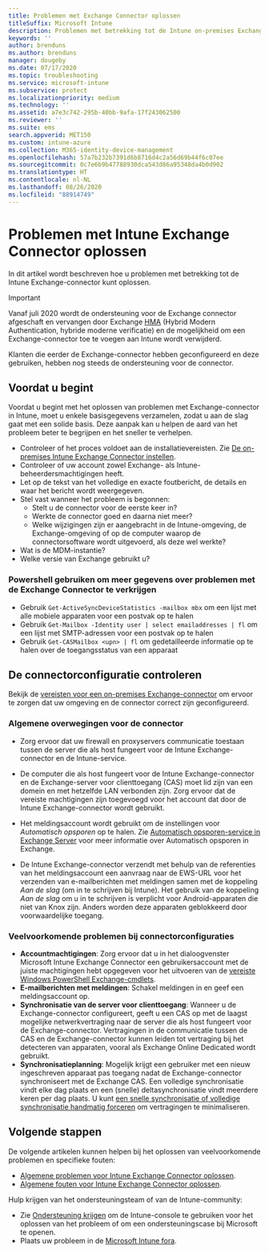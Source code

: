 ```yaml
---
title: Problemen met Exchange Connector oplossen
titleSuffix: Microsoft Intune
description: Problemen met betrekking tot de Intune on-premises Exchange-connector oplossen.
keywords: ''
author: brenduns
ms.author: brenduns
manager: dougeby
ms.date: 07/17/2020
ms.topic: troubleshooting
ms.service: microsoft-intune
ms.subservice: protect
ms.localizationpriority: medium
ms.technology: ''
ms.assetid: a7e3c742-295b-40bb-9afa-17f243062500
ms.reviewer: ''
ms.suite: ems
search.appverid: MET150
ms.custom: intune-azure
ms.collection: M365-identity-device-management
ms.openlocfilehash: 57a7b232b7391d6b8716d4c2a56d69b44f6c07ee
ms.sourcegitcommit: 0c7e6b9b47788930dca543d86a95348da4b0d902
ms.translationtype: HT
ms.contentlocale: nl-NL
ms.lasthandoff: 08/26/2020
ms.locfileid: "88914749"
---
```

# <a name="troubleshoot-the-intune-exchange-connector"></a>Problemen met Intune Exchange Connector oplossen

In dit artikel wordt beschreven hoe u problemen met betrekking tot de Intune Exchange-connector kunt oplossen.

> [!IMPORTANT]
>
> Vanaf juli 2020 wordt de ondersteuning voor de Exchange connector afgeschaft en vervangen door Exchange [HMA](/office365/enterprise/hybrid-modern-auth-overview) (Hybrid Modern Authentication, hybride moderne verificatie) en de mogelijkheid om een Exchange-connector toe te voegen aan Intune wordt verwijderd.
>
> Klanten die eerder de Exchange-connector hebben geconfigureerd en deze gebruiken, hebben nog steeds de ondersteuning voor de connector.


## <a name="before-you-start"></a>Voordat u begint

Voordat u begint met het oplossen van problemen met Exchange-connector in Intune, moet u enkele basisgegevens verzamelen, zodat u aan de slag gaat met een solide basis. Deze aanpak kan u helpen de aard van het probleem beter te begrijpen en het sneller te verhelpen.

- Controleer of het proces voldoet aan de installatievereisten. Zie [De on-premises Intune Exchange Connector instellen](exchange-connector-install.md).
- Controleer of uw account zowel Exchange- als Intune-beheerdersmachtigingen heeft.
- Let op de tekst van het volledige en exacte foutbericht, de details en waar het bericht wordt weergegeven.
- Stel vast wanneer het probleem is begonnen: 
  - Stelt u de connector voor de eerste keer in? 
  - Werkte de connector goed en daarna niet meer?
  - Welke wijzigingen zijn er aangebracht in de Intune-omgeving, de Exchange-omgeving of op de computer waarop de connectorsoftware wordt uitgevoerd, als deze wel werkte?
- Wat is de MDM-instantie?
- Welke versie van Exchange gebruikt u?

### <a name="use-powershell-to-get-more-data-on-exchange-connector-issues"></a>Powershell gebruiken om meer gegevens over problemen met de Exchange Connector te verkrijgen

- Gebruik `Get-ActiveSyncDeviceStatistics -mailbox mbx` om een lijst met alle mobiele apparaten voor een postvak op te halen
- Gebruik `Get-Mailbox -Identity user | select emailaddresses | fl` om een lijst met SMTP-adressen voor een postvak op te halen
- Gebruik `Get-CASMailbox <upn> | fl` om gedetailleerde informatie op te halen over de toegangsstatus van een apparaat

## <a name="review-the-connector-configuration"></a>De connectorconfiguratie controleren

Bekijk de [vereisten voor een on-premises Exchange-connector](exchange-connector-install.md#intune-exchange-connector-requirements) om ervoor te zorgen dat uw omgeving en de connector correct zijn geconfigureerd. 

### <a name="general-considerations-for-the-connector"></a>Algemene overwegingen voor de connector

- Zorg ervoor dat uw firewall en proxyservers communicatie toestaan tussen de server die als host fungeert voor de Intune Exchange-connector en de Intune-service.

- De computer die als host fungeert voor de Intune Exchange-connector en de Exchange-server voor clienttoegang (CAS) moet lid zijn van een domein en met hetzelfde LAN verbonden zijn. Zorg ervoor dat de vereiste machtigingen zijn toegevoegd voor het account dat door de Intune Exchange-connector wordt gebruikt.

- Het meldingsaccount wordt gebruikt om de instellingen voor *Automatisch opsporen* op te halen. Zie [Automatisch opsporen-service in Exchange Server](/exchange/architecture/client-access/autodiscover?view=exchserver-2016) voor meer informatie over Automatisch opsporen in Exchange.

- De Intune Exchange-connector verzendt met behulp van de referenties van het meldingsaccount een aanvraag naar de EWS-URL voor het verzenden van e-mailberichten met meldingen samen met de koppeling *Aan de slag* (om in te schrijven bij Intune). Het gebruik van de koppeling *Aan de slag* om u in te schrijven is verplicht voor Android-apparaten die niet van Knox zijn. Anders worden deze apparaten geblokkeerd door voorwaardelijke toegang.

### <a name="common-issues-for-connector-configurations"></a>Veelvoorkomende problemen bij connectorconfiguraties

- **Accountmachtigingen**: Zorg ervoor dat u in het dialoogvenster Microsoft Intune Exchange Connector een gebruikersaccount met de juiste machtigingen hebt opgegeven voor het uitvoeren van de [vereiste Windows PowerShell Exchange-cmdlets](exchange-connector-install.md#exchange-cmdlet-requirements).
- **E-mailberichten met meldingen**: Schakel meldingen in en geef een meldingsaccount op.
- **Synchronisatie van de server voor clienttoegang**: Wanneer u de Exchange-connector configureert, geeft u een CAS op met de laagst mogelijke netwerkvertraging naar de server die als host fungeert voor de Exchange-connector. Vertragingen in de communicatie tussen de CAS en de Exchange-connector kunnen leiden tot vertraging bij het detecteren van apparaten, vooral als Exchange Online Dedicated wordt gebruikt.
- **Synchronisatieplanning**: Mogelijk krijgt een gebruiker met een nieuw ingeschreven apparaat pas toegang nadat de Exchange-connector synchroniseert met de Exchange CAS. Een volledige synchronisatie vindt elke dag plaats en een (snelle) deltasynchronisatie vindt meerdere keren per dag plaats. U kunt [een snelle synchronisatie of volledige synchronisatie handmatig forceren](exchange-connector-install.md#manually-force-a-quick-sync-or-full-sync) om vertragingen te minimaliseren.

## <a name="next-steps"></a>Volgende stappen
De volgende artikelen kunnen helpen bij het oplossen van veelvoorkomende problemen en specifieke fouten:

- [Algemene problemen voor Intune Exchange Connector oplossen](troubleshoot-exchange-connector-common-problems.md).
- [Algemene fouten voor Intune Exchange Connector oplossen](troubleshoot-exchange-connector-common-errors.md).

Hulp krijgen van het ondersteuningsteam of van de Intune-community:

- Zie [Ondersteuning krijgen](../fundamentals/get-support.md) om de Intune-console te gebruiken voor het oplossen van het probleem of om een ondersteuningscase bij Microsoft te openen. 
- Plaats uw probleem in de [Microsoft Intune fora](/answers/products/mem).  
